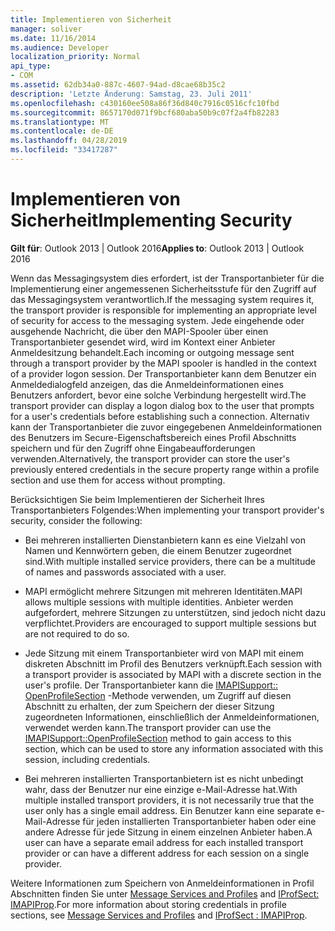 ```yaml
---
title: Implementieren von Sicherheit
manager: soliver
ms.date: 11/16/2014
ms.audience: Developer
localization_priority: Normal
api_type:
- COM
ms.assetid: 62db34a0-887c-4607-94ad-d8cae68b35c2
description: 'Letzte Änderung: Samstag, 23. Juli 2011'
ms.openlocfilehash: c430160ee508a86f36d840c7916c0516cfc10fbd
ms.sourcegitcommit: 8657170d071f9bcf680aba50b9c07f2a4fb82283
ms.translationtype: MT
ms.contentlocale: de-DE
ms.lasthandoff: 04/28/2019
ms.locfileid: "33417287"
---
```

# <a name="implementing-security"></a><span data-ttu-id="7c4ec-103">Implementieren von Sicherheit</span><span class="sxs-lookup"><span data-stu-id="7c4ec-103">Implementing Security</span></span>

  
  
<span data-ttu-id="7c4ec-104">**Gilt für**: Outlook 2013 | Outlook 2016</span><span class="sxs-lookup"><span data-stu-id="7c4ec-104">**Applies to**: Outlook 2013 | Outlook 2016</span></span> 
  
<span data-ttu-id="7c4ec-105">Wenn das Messagingsystem dies erfordert, ist der Transportanbieter für die Implementierung einer angemessenen Sicherheitsstufe für den Zugriff auf das Messagingsystem verantwortlich.</span><span class="sxs-lookup"><span data-stu-id="7c4ec-105">If the messaging system requires it, the transport provider is responsible for implementing an appropriate level of security for access to the messaging system.</span></span> <span data-ttu-id="7c4ec-106">Jede eingehende oder ausgehende Nachricht, die über den MAPI-Spooler über einen Transportanbieter gesendet wird, wird im Kontext einer Anbieter Anmeldesitzung behandelt.</span><span class="sxs-lookup"><span data-stu-id="7c4ec-106">Each incoming or outgoing message sent through a transport provider by the MAPI spooler is handled in the context of a provider logon session.</span></span> <span data-ttu-id="7c4ec-107">Der Transportanbieter kann dem Benutzer ein Anmeldedialogfeld anzeigen, das die Anmeldeinformationen eines Benutzers anfordert, bevor eine solche Verbindung hergestellt wird.</span><span class="sxs-lookup"><span data-stu-id="7c4ec-107">The transport provider can display a logon dialog box to the user that prompts for a user's credentials before establishing such a connection.</span></span> <span data-ttu-id="7c4ec-108">Alternativ kann der Transportanbieter die zuvor eingegebenen Anmeldeinformationen des Benutzers im Secure-Eigenschaftsbereich eines Profil Abschnitts speichern und für den Zugriff ohne Eingabeaufforderungen verwenden.</span><span class="sxs-lookup"><span data-stu-id="7c4ec-108">Alternatively, the transport provider can store the user's previously entered credentials in the secure property range within a profile section and use them for access without prompting.</span></span>
  
<span data-ttu-id="7c4ec-109">Berücksichtigen Sie beim Implementieren der Sicherheit Ihres Transportanbieters Folgendes:</span><span class="sxs-lookup"><span data-stu-id="7c4ec-109">When implementing your transport provider's security, consider the following:</span></span>
  
- <span data-ttu-id="7c4ec-110">Bei mehreren installierten Dienstanbietern kann es eine Vielzahl von Namen und Kennwörtern geben, die einem Benutzer zugeordnet sind.</span><span class="sxs-lookup"><span data-stu-id="7c4ec-110">With multiple installed service providers, there can be a multitude of names and passwords associated with a user.</span></span>
    
- <span data-ttu-id="7c4ec-111">MAPI ermöglicht mehrere Sitzungen mit mehreren Identitäten.</span><span class="sxs-lookup"><span data-stu-id="7c4ec-111">MAPI allows multiple sessions with multiple identities.</span></span> <span data-ttu-id="7c4ec-112">Anbieter werden aufgefordert, mehrere Sitzungen zu unterstützen, sind jedoch nicht dazu verpflichtet.</span><span class="sxs-lookup"><span data-stu-id="7c4ec-112">Providers are encouraged to support multiple sessions but are not required to do so.</span></span>
    
- <span data-ttu-id="7c4ec-113">Jede Sitzung mit einem Transportanbieter wird von MAPI mit einem diskreten Abschnitt im Profil des Benutzers verknüpft.</span><span class="sxs-lookup"><span data-stu-id="7c4ec-113">Each session with a transport provider is associated by MAPI with a discrete section in the user's profile.</span></span> <span data-ttu-id="7c4ec-114">Der Transportanbieter kann die [IMAPISupport:: OpenProfileSection](imapisupport-openprofilesection.md) -Methode verwenden, um Zugriff auf diesen Abschnitt zu erhalten, der zum Speichern der dieser Sitzung zugeordneten Informationen, einschließlich der Anmeldeinformationen, verwendet werden kann.</span><span class="sxs-lookup"><span data-stu-id="7c4ec-114">The transport provider can use the [IMAPISupport::OpenProfileSection](imapisupport-openprofilesection.md) method to gain access to this section, which can be used to store any information associated with this session, including credentials.</span></span> 
    
- <span data-ttu-id="7c4ec-115">Bei mehreren installierten Transportanbietern ist es nicht unbedingt wahr, dass der Benutzer nur eine einzige e-Mail-Adresse hat.</span><span class="sxs-lookup"><span data-stu-id="7c4ec-115">With multiple installed transport providers, it is not necessarily true that the user only has a single email address.</span></span> <span data-ttu-id="7c4ec-116">Ein Benutzer kann eine separate e-Mail-Adresse für jeden installierten Transportanbieter haben oder eine andere Adresse für jede Sitzung in einem einzelnen Anbieter haben.</span><span class="sxs-lookup"><span data-stu-id="7c4ec-116">A user can have a separate email address for each installed transport provider or can have a different address for each session on a single provider.</span></span>
    
<span data-ttu-id="7c4ec-117">Weitere Informationen zum Speichern von Anmeldeinformationen in Profil Abschnitten finden Sie unter [Message Services and Profiles](message-services-and-profiles.md) and [IProfSect: IMAPIProp](iprofsectimapiprop.md).</span><span class="sxs-lookup"><span data-stu-id="7c4ec-117">For more information about storing credentials in profile sections, see [Message Services and Profiles](message-services-and-profiles.md) and [IProfSect : IMAPIProp](iprofsectimapiprop.md).</span></span>
  

